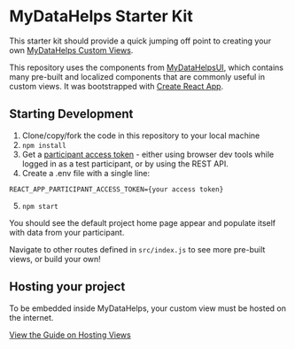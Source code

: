 # MyDataHelps Starter Kit

This starter kit should provide a quick jumping off point to creating your own [MyDataHelps Custom Views](https://developer.mydatahelps.org/views/).

This repository uses the components from [MyDataHelpsUI](https://github.com/CareEvolution/MyDataHelpsUI), which contains many pre-built and localized components that are commonly useful in custom views.  It was bootstrapped with [Create React App](https://github.com/facebook/create-react-app).

## Starting Development

1. Clone/copy/fork the code in this repository to your local machine
2. ```npm install```
3. Get a [participant access token](https://developer.mydatahelps.org/sdk/participant_tokens.html) - either using browser dev tools while logged in as a test participant, or by using the REST API.
4. Create a .env file with a single line:
```
REACT_APP_PARTICIPANT_ACCESS_TOKEN={your access token}
```
5. ```npm start```

You should see the default project home page appear and populate itself with data from your participant.

Navigate to other routes defined in ```src/index.js``` to see more pre-built views, or build your own!

## Hosting your project

To be embedded inside MyDataHelps, your custom view must be hosted on the internet.  

[View the Guide on Hosting Views](https://developer.mydatahelps.org/views/hosting.html)
